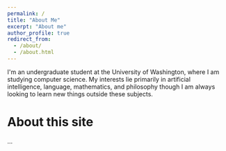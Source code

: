 ```yaml
---
permalink: /
title: "About Me"
excerpt: "About me"
author_profile: true
redirect_from: 
  - /about/
  - /about.html
---
```


I'm an undergraduate student at the University of Washington, where I am studying computer science. My interests lie primarily in  artificial intelligence, language, mathematics, and philosophy though I am always looking to learn new things outside these subjects. 

About this site
======
...
